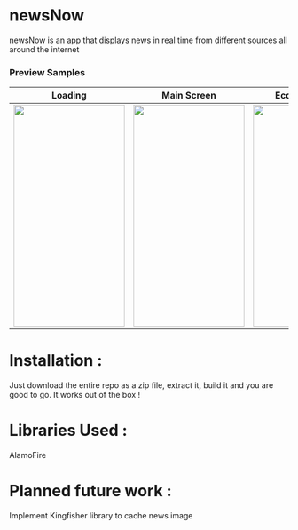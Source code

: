 # newsNow
newsNow is an app that displays news in real time from different sources all around the internet

### Preview Samples
| Loading | Main Screen | Economy News | Sports News | Technology News | Science News | Gaming News | News Preview |
| --- | --- | --- | --- | --- | --- | --- | --- |
| <img src="http://i.imgur.com/tiaG1P5.png" width="200" height="400">| <img src="http://i.imgur.com/tiaG1P5.png" width="200" height="400"> | <img src="http://i.imgur.com/tiaG1P5.png" width="200" height="400"> | <img src="http://i.imgur.com/tiaG1P5.png" width="200" height="400"> | <img src="http://i.imgur.com/tiaG1P5.png" width="200" height="400"> | <img src="http://i.imgur.com/tiaG1P5.png" width="200" height="400"> | <img src="http://i.imgur.com/tiaG1P5.png" width="200" height="400"> | <img src="http://i.imgur.com/tiaG1P5.png" width="200" height="400"> |

# Installation :
Just download the entire repo as a zip file, extract it, build it and you are good to go.
It works out of the box !

# Libraries Used :
AlamoFire

# Planned future work :
Implement Kingfisher library to cache news image
